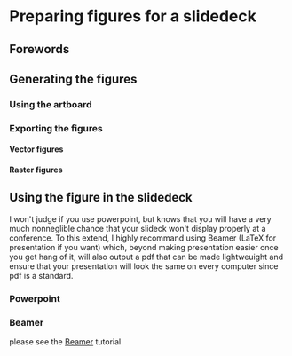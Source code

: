 # Preparing figures for a slidedeck 

## Forewords


## Generating the figures

### Using the artboard

### Exporting the figures 

#### Vector figures 

#### Raster figures

## Using the figure in the slidedeck

I won't judge if you use powerpoint, but knows that you will have a very much nonneglible chance that your slideck won't display properly at a conference. To this extend, I highly recommand using Beamer (LaTeX for presentation if you want) which, beyond making presentation easier once you get hang of it, will also output a pdf that can be made lightweuight and ensure that your presentation will look the same on every computer since pdf is a standard.

### Powerpoint

### Beamer 

please see the [Beamer](../SlidesWithBeamer/README.md) tutorial

